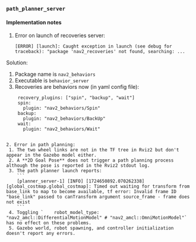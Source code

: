 ### `path_planner_server`

#### Implementation notes

1. Error on launch of recoveries server:
   ```
   [ERROR] [launch]: Caught exception in launch (see debug for traceback): "package 'nav2_recoveries' not found, searching: ...
   ```

Solution:
1. Package name is `nav2_behaviors`
2. Executable is `behavior_server`
3. Recoveries are behaviors now (in yaml config file):
   ```
    recovery_plugins: ["spin", "backup", "wait"]
    spin:
      plugin: "nav2_behaviors/Spin"
    backup:
      plugin: "nav2_behaviors/BackUp"
    wait:
      plugin: "nav2_behaviors/Wait"
  ```

2. Error in path planning:
   1. The two wheel links are not in the TF tree in Rviz2 but don't appear in the Gazebo model either.
   2. A **2D Goal Pose** does not trigger a path planning process although the pose is reported in the Rviz2 stdout log. 
   3. The path planner launch reports:
      ```
      [planner_server-1] [INFO] [1724650892.070262338] [global_costmap.global_costmap]: Timed out waiting for transform from base_link to map to become available, tf error: Invalid frame ID "base_link" passed to canTransform argument source_frame - frame does not exist
      ```
   4. Toggling `    robot_model_type: "nav2_amcl::DifferentialMotionModel" # "nav2_amcl::OmniMotionModel"` has no effect on these problems.
   5. Gazebo world, robot spawning, and controller initialization doesn't report any errors.
